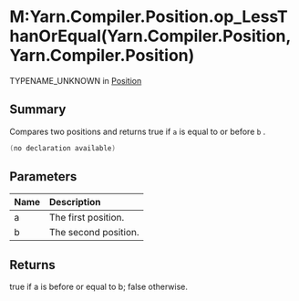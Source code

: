 # M:Yarn.Compiler.Position.op_LessThanOrEqual(Yarn.Compiler.Position,Yarn.Compiler.Position)

TYPENAME_UNKNOWN in [Position](/docs/api/csharp/yarn.compiler.position.md)

## Summary


Compares two positions and returns true if  <code>a</code>  is
equal to or before  <code>b</code> .


```csharp
(no declaration available)
```

## Parameters

|Name|Description|
|:---|:---|
| a|The first position.|
| b|The second position.|

## Returns

true if a is before or equal to b; false
otherwise.

